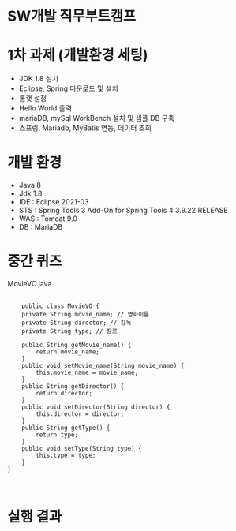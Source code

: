 # SW개발 직무부트캠프
# 1차 과제 (개발환경 세팅)
- JDK 1.8 설치
- Eclipse, Spring 다운로드 및 설치
- 톰캣 설정
- Hello World 출력
- mariaDB, mySql WorkBench 설치 및 샘플 DB 구축
- 스프링, Mariadb, MyBatis 연동, 데이터 조회
# 개발 환경
- Java 8
- Jdk 1.8
- IDE : Eclipse 2021-03
- STS : Spring Tools 3 Add-On for Spring Tools 4 3.9.22.RELEASE
- WAS : Tomcat 9.0
- DB : MariaDB
# 중간 퀴즈
MovieVO.java
<pre>
  <code>
    public class MovieVO {
	private String movie_name; // 영화이름
	private String director; // 감독
	private String type; // 장르
	
	public String getMovie_name() {
		return movie_name;
	}
	public void setMovie_name(String movie_name) {
		this.movie_name = movie_name;
	}
	public String getDirector() {
		return director;
	}
	public void setDirector(String director) {
		this.director = director;
	}
	public String getType() {
		return type;
	}
	public void setType(String type) {
		this.type = type;
	}
}

  </code>
</pre>
# 실행 결과

